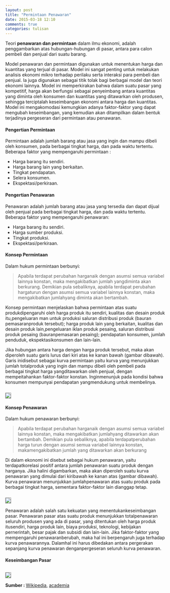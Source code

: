```yaml
---
layout: post
title: "Permintaan Penawaran"
date: 2015-03-18 12:10
comments: true
categories: tulisan 
---
```


Teori <b>penawaran dan permintaan</b> dalam ilmu ekonomi, adalah penggambarkan atas hubungan-hubungan di pasar, 
antara para calon pembeli dan penjual dari suatu barang.

<!-- more -->

Model penawaran dan permintaan digunakan untuk menentukan harga dan kuantitas yang terjual di pasar. 
Model ini sangat penting untuk melakukan analisis ekonomi mikro terhadap perilaku serta interaksi para pembeli dan penjual. 
Ia juga digunakan sebagai titik tolak bagi berbagai model dan teori ekonomi lainnya. 
Model ini memperkirakan bahwa dalam suatu pasar yang kompetitif, 
harga akan berfungsi sebagai penyeimbang antara kuantitas yang diminta oleh konsumen dan kuantitas yang ditawarkan oleh produsen, 
sehingga terciptalah keseimbangan ekonomi antara harga dan kuantitas. 
Model ini mengakomodasi kemungkian adanya faktor-faktor yang dapat mengubah keseimbangan, 
yang kemudian akan ditampilkan dalam bentuk terjadinya pergeseran dari permintaan atau penawaran.

<h4>Pengertian Permintaan</h4>
Permintaan adalah jumlah barang atau jasa yang ingin dan mampu dibeli oleh konsumen, pada berbagai tingkat harga, dan pada waktu tertentu. <br />
Beberapa faktor yang mempengaruhi permintaan :

<ul>
    <li>Harga barang itu sendiri.</li>
    <li>Harga barang lain yang berkaitan.</li>
    <li>Tingkat pendapatan.</li>
    <li>Selera konsumen.</li>
    <li>Ekspektasi/perkiraan.</li>
</ul>

<h4>Pengertian Penawaran</h4>
Penawaran adalah jumlah barang atau jasa yang tersedia dan dapat dijual oleh penjual pada berbagai tingkat harga, dan pada waktu tertentu. <br />
Beberapa faktor yang mempengaruhi penawaran:

<ul>
    <li>Harga barang itu sendiri.</li>
    <li>Harga sumber produksi.</li>
    <li>Tingkat produksi.</li>
    <li>Ekspektasi/perkiraan.</li>
</ul>

<h4>Konsep Permintaan</h4>
Dalam hukum permintaan berbunyi: 

> Apabila terdapat perubahan harganaik dengan asumsi semua variabel lainnya konstan, maka mengakibatkan jumlah yangdiminta akan berkurang. Demikian pula sebaliknya, apabila terdapat perubahan hargaturun dengan asumsi semua variabel lainnya konstan, maka mengakibatkan jumlahyang diminta akan bertambah.

Konsep permintaan menjelaskan bahwa permintaan atas suatu produkdipengaruhi oleh harga produk itu sendiri, kualitas dan desain produk itu,pengeluaran man untuk produksi saluran distribusi produk (bauran pemasaranproduk tersebut); harga produk lain yang berkaitan, kualitas dan desain produk lain,pengeluaran iklan produk pesaing, saluran distribusi produk pesaing (bauranpemasaran pesaing); pendapatan konsumen, jumlah penduduk, ekspektasikonsumen dan lain-lain.

Jika hubungan antara harga dengan harga produk tersebut, maka akan  diperoleh suatu garis lurus dari kiri atas ke kanan bawah (gambar dibawah). Garis inidisebut sebagai kurva permintaan yaitu kurva yang menunjukkan jumlah totalproduk yang ingin dan mampu dibeli oleh pembeli pada berbagai tingkat harga yangditawarkan oleh penjual, dengan mempeitahankan faktor-faktor konstan. Inginmenunjuk pada kondisi bahwa konsumen mempunyai pendapatan yangmendukung untuk membelinya.

<img src="{{root_url}}/images/blog/tulisan/permintaan-penawaran/grafik_permintaan.png" style="border:1px solid grey;margin-top:0.8em">

<h4>Konsep Penawaran</h4>
Dalam hukum penawaran berbunyi:

> Apabila terdapat perubahan harganaik dengan asumsi semua variabel lainnya konstan, maka mengakibatkan jumlahyang ditawarkan akan bertambah. Demikian pula sebaliknya, apabila terdapatperubahan harga turun dengan asumsi semua variabel lainnya konstan, makamengakibatkan jumlah yang ditawarkan akan berkurang

Di dalam ekonomi ini disebut sebagai hukum penawaran, yaitu terdapatkorelasi positif antara jumlah penawaran suatu produk dengan harganya. Jika halini digambarkan, maka akan diperoleh suatu kurva penawaran yang dimulai dari kiribawah ke kanan atas (gambar dibawah). Kurva penawaran menunjukkan jumlahpenawaran atas suatu produk pada berbagai tingkat harga, sementara faktor-faktor lain dianggap tetap.

<img src="{{root_url}}/images/blog/tulisan/permintaan-penawaran/grafik_penawaran.png" style="border:1px solid grey;margin-top:0.8em">


Penawaran adalah salah satu kekuatan yang menentukankeseimbangan pasar. Penawaran pasar atas suatu produk menunjukkan totalpenawaran seluruh produsen yang ada di pasar, yang ditentukan oleh harga produk itusendiri, harga produk lain, biaya produksi, teknologi, kebijakan pernerintah, besar pajak dan subsidi dan lain-lain. Jika faktor-faktor yang mempengaruhi penawaranberubah, maka hal ini berpengaruh juga terhadap kurva penawarannya. Dalamhal ini harus dibedakan antara pergerakan sepanjang kurva penawaran denganpergeseran seluruh kurva penawaran.

<h4>Keseimbangan Pasar</h4>

<img src="{{root_url}}/images/blog/tulisan/permintaan-penawaran/keseimbangan_pasar.png" style="border:1px solid grey;margin-top:0.8em">

<b>Sumber : </b><a href="http://id.wikipedia.org/wiki/Penawaran_dan_permintaan">Wikipedia</a>, <a href="http://www.academia.edu/4489387/Penawaran_permintaan_keseimbangan_pasar">academia</a>
